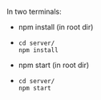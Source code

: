 In two terminals:

* npm install (in root dir)
*  ```cd server/``` \
```npm install```

* npm start (in root dir)
*  ```cd server/``` \
```npm start```

